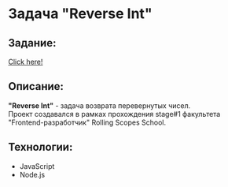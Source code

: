 # Задача "Reverse Int"
## Задание:
[Click here!](https://github.com/rolling-scopes-school/reverse-int)

## Описание:
**"Reverse Int"** - задача возврата перевернутых чисел.<br>
Проект создавался в рамках прохождения stage#1 факультета "Frontend-разработчик" Rolling Scopes School.<br>

## Технологии:
- JavaScript
- Node.js
